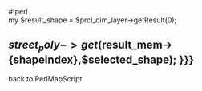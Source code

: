#!perl                                                       
my $result_shape = $prcl_dim_layer->getResult(0);            
                                                             
$street_poly->get($result_mem->{shapeindex},$selected_shape);
}}}                                                          
----                                                         
back to PerlMapScript                                        

